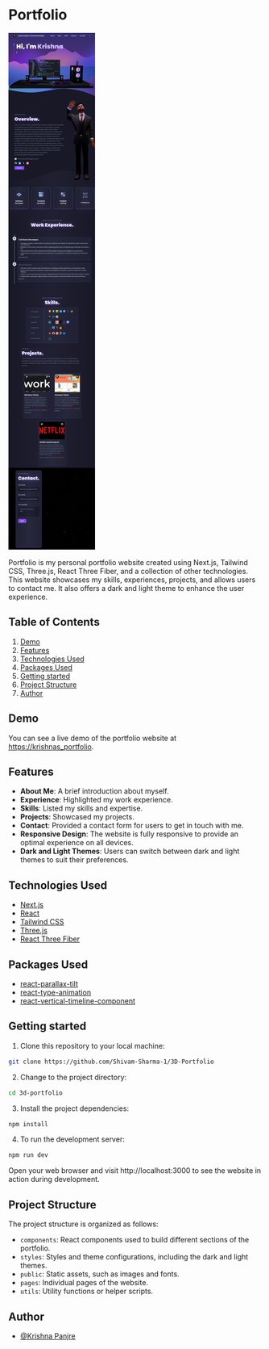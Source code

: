 # Portfolio


![Portfolio Screenshot](/public/assets/readme_assets/full.png)


 Portfolio is my personal portfolio website created using Next.js, Tailwind CSS, Three.js, React Three Fiber, and a collection of other technologies. This website showcases my skills, experiences, projects, and allows users to contact me. It also offers a dark and light theme to enhance the user experience.

## Table of Contents

1.  [Demo](#demo)
2.  [Features](#features)
3.  [Technologies Used](#technologies-used)
4.  [Packages Used](#packages-used)
5.  [Getting started](#getting-started)
6.  [Project Structure](#project-structure)
7.  [Author](#author)

## Demo


You can see a live demo of the portfolio website at [https://krishnas_portfolio](https://krishna-portfolio).


## Features

-   **About Me**: A brief introduction about myself.
-   **Experience**: Highlighted my work experience.
-   **Skills**: Listed my skills and expertise.
-   **Projects**: Showcased my projects.
-   **Contact**: Provided a contact form for users to get in touch with me.
-   **Responsive Design**: The website is fully responsive to provide an optimal experience on all devices.
-   **Dark and Light Themes**: Users can switch between dark and light themes to suit their preferences.

## Technologies Used

-   [Next.js](https://nextjs.org)
-   [React](https://reactjs.dev)
-   [Tailwind CSS](https://tailwindcss.com)
-   [Three.js](https://threejs.org)
-   [React Three Fiber](https://github.com/pmndrs/react-three-fiber)

## Packages Used

-   [react-parallax-tilt](https://www.npmjs.com/package/react-parallax-tilt)
-   [react-type-animation](https://www.npmjs.com/package/react-type-animation)
-   [react-vertical-timeline-component](https://www.npmjs.com/package/react-vertical-timeline-component)

## Getting started

1. Clone this repository to your local machine:

```bash
git clone https://github.com/Shivam-Sharma-1/3D-Portfolio
```

2. Change to the project directory:

```bash
cd 3d-portfolio
```

3. Install the project dependencies:

```bash
npm install
```

4. To run the development server:

```bash
npm run dev
```

Open your web browser and visit http://localhost:3000 to see the website in action during development.

## Project Structure

The project structure is organized as follows:

-   `components`: React components used to build different sections of the portfolio.
-   `styles`: Styles and theme configurations, including the dark and light themes.
-   `public`: Static assets, such as images and fonts.
-   `pages`: Individual pages of the website.
-   `utils`: Utility functions or helper scripts.

## Author

-   [@Krishna Panjre](https://github.com/krishu087/)

